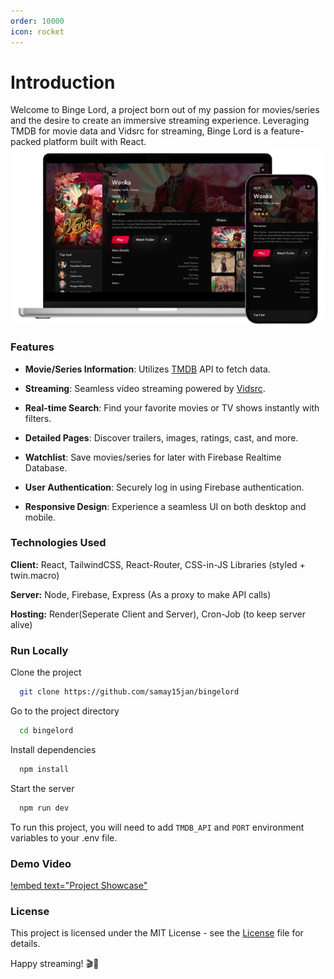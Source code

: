```yaml
---
order: 10000
icon: rocket
---
```


# Introduction

Welcome to Binge Lord, a project born out of my passion for movies/series and the desire to create an immersive streaming experience. Leveraging TMDB for movie data and Vidsrc for streaming, Binge Lord is a feature-packed platform built with React.
[![](/static/demo.png)](https://bingelord-backend.onrender.com)

### Features

- **Movie/Series Information**: Utilizes [TMDB](https://developer.themoviedb.org/docs/getting-started) API to fetch data.

- **Streaming**: Seamless video streaming powered by [Vidsrc](https://vidsrc.me/).
  
- **Real-time Search**: Find your favorite movies or TV shows instantly with filters.
  
- **Detailed Pages**: Discover trailers, images, ratings, cast, and more.
  
- **Watchlist**: Save movies/series for later with Firebase Realtime Database.
  
- **User Authentication**: Securely log in using Firebase authentication.

- **Responsive Design**: Experience a seamless UI on both desktop and mobile.



### Technologies Used


**Client:** React, TailwindCSS, React-Router, CSS-in-JS Libraries (styled + twin.macro)

**Server:** Node, Firebase, Express (As a proxy to make API calls)

**Hosting:** Render(Seperate Client and Server), Cron-Job (to keep server alive)



### Run Locally


Clone the project

```bash
  git clone https://github.com/samay15jan/bingelord
```

Go to the project directory

```bash
  cd bingelord
```

Install dependencies

```bash
  npm install
```

Start the server

```bash
  npm run dev
```

To run this project, you will need to add `TMDB_API` and `PORT` environment variables to your .env file.

### Demo Video
[!embed text="Project Showcase"](https://github.com/samay15jan/BingeLord/assets/97271429/568d2228-bc2a-421a-89bf-fe5e7ff16303)
 
### License
This project is licensed under the MIT License - see the  [License](https://github.com/samay15jan/BingeLord/blob/main/LICENSE) file for details.


Happy streaming! 🎬🍿


